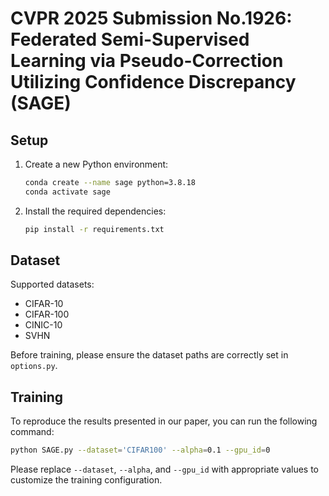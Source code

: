 # CVPR 2025 Submission No.1926: Federated Semi-Supervised Learning via Pseudo-Correction Utilizing Confidence Discrepancy (SAGE)

## Setup

1. Create a new Python environment:
   ```bash
   conda create --name sage python=3.8.18 
   conda activate sage
   ```

2. Install the required dependencies:
   ```bash
   pip install -r requirements.txt
   ```

## Dataset
Supported datasets:
* CIFAR-10
* CIFAR-100
* CINIC-10
* SVHN

Before training, please ensure the dataset paths are correctly set in `options.py`.

## Training
To reproduce the results presented in our paper, you can run the following command:
```bash
python SAGE.py --dataset='CIFAR100' --alpha=0.1 --gpu_id=0
```
Please replace `--dataset`, `--alpha`, and `--gpu_id` with appropriate values to customize the training configuration.
